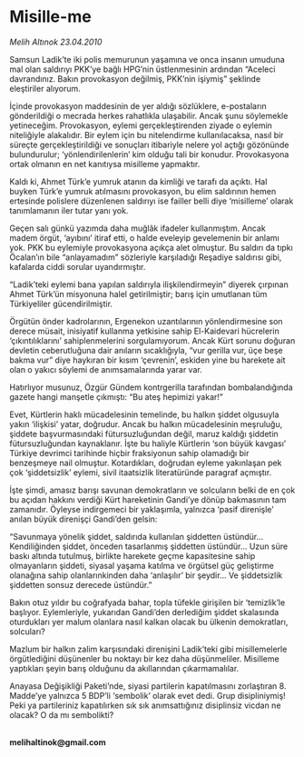 # Misille-me

*Melih Altınok 23.04.2010*

<div class="yazi"><p>Samsun Ladik’te iki polis memurunun yaşamına ve onca insanın umuduna mal olan saldırıyı PKK’ye bağlı HPG’nin üstlenmesinin ardından “Aceleci davrandınız. Bakın provokasyon değilmiş, PKK’nin işiymiş” şeklinde eleştiriler alıyorum.</p>
<p>İçinde provokasyon maddesinin de yer aldığı sözlüklere, e-postaların gönderildiği o mecrada herkes rahatlıkla ulaşabilir. Ancak şunu söylemekle yetineceğim. Provokasyon, eylemi gerçekleştirenden ziyade o eylemin niteliğiyle alakalıdır. Bir eylem için bu nitelendirme kullanılacaksa, nasıl bir süreçte gerçekleştirildiği ve sonuçları itibariyle nelere yol açtığı gözönünde bulundurulur; ‘yönlendirilenlerin’ kim olduğu tali bir konudur. Provokasyona ortak olmanın en net kanıtıysa misilleme yapmaktır.</p>
<p>Kaldı ki, Ahmet Türk’e yumruk atanın da kimliği ve tarafı da açıktı. Hal buyken Türk’e yumruk atılmasını provokasyon, bu elim saldırının hemen ertesinde polislere düzenlenen saldırıyı ise failler belli diye ‘misilleme’ olarak tanımlamanın iler tutar yanı yok.</p>
<p>Geçen salı günkü yazımda daha muğlâk ifadeler kullanmıştım. Ancak madem örgüt, ‘ayıbını’ itiraf etti, o halde eveleyip gevelemenin bir anlamı yok. PKK bu eylemiyle provokasyona açıkça alet olmuştur. Bu saldırı da tıpkı Öcalan’ın bile “anlayamadım” sözleriyle karşıladığı Reşadiye saldırısı gibi, kafalarda ciddi sorular uyandırmıştır.</p>
<p>“Ladik’teki eylemi bana yapılan saldırıyla ilişkilendirmeyin” diyerek çırpınan Ahmet Türk’ün misyonuna halel getirilmiştir; barış için umutlanan tüm Türkiyeliler gücendirilmiştir. </p>
<p>Örgütün önder kadrolarının, Ergenekon uzantılarının yönlendirmesine son derece müsait, inisiyatif kullanma yetkisine sahip El-Kaidevari hücrelerin ‘çıkıntılıklarını’ sahiplenmelerini sorgulamıyorum. Ancak Kürt sorunu doğuran devletin ceberutluğuna dair anıların sıcaklığıyla, “vur gerilla vur, üçe beşe bakma vur” diye haykıran bir kısım ‘çevrenin’, eskiden yine bu harekete ait olan o yakıcı söylemi de anımsamalarında yarar var. </p>
<p>Hatırlıyor musunuz, Özgür Gündem kontrgerilla tarafından bombalandığında gazete hangi manşetle çıkmıştı: “Bu ateş hepimizi yakar!”</p>
<p>Evet, Kürtlerin haklı mücadelesinin temelinde, bu halkın şiddet olgusuyla yakın ‘ilişkisi’ yatar, doğrudur. Ancak bu halkın mücadelesinin meşruluğu, şiddete başvurmasındaki fütursuzluğundan değil, maruz kaldığı şiddetin fütursuzluğundan kaynaklanır. İşte bu haliyle Kürtlerin ‘son büyük kavgası’ Türkiye devrimci tarihinde hiçbir fraksiyonun sahip olamadığı bir benzeşmeye nail olmuştur. Kotardıkları, doğrudan eyleme yakınlaşan pek çok ‘şiddetsizlik’ eylemi, sivil itaatsizlik literatüründe paragraf açmıştır.</p>
<p>İşte şimdi, amasız barışı savunan demokratların ve solcuların belki de en çok bu açıdan hakkını verdiği Kürt hareketinin Gandi’ye dönüp bakmasının tam zamanıdır. Öyleyse indirgemeci bir yaklaşımla, yalnızca ‘pasif direnişle’ anılan büyük direnişçi Gandi’den gelsin:</p>
<p>“Savunmaya yönelik şiddet, saldırıda kullanılan şiddetten üstündür... Kendiliğinden şiddet, önceden tasarlanmış şiddetten üstündür... Uzun süre baskı altında tutulmuş, birlikte harekete geçme kapasitesine sahip olmayanların şiddeti, siyasal yaşama katılma ve örgütsel güç geliştirme olanağına sahip olanlarınkinden daha ‘anlaşılır’ bir şeydir... Ve şiddetsizlik şiddetten sonsuz derecede üstündür.”</p>
<p>Bakın otuz yıldır bu coğrafyada bahar, topla tüfekle girişilen bir ‘temizlik’le başlıyor. Eylemleriyle, yukarıdan Gandi’den derlediğim şiddet skalasında oturdukları yer malum olanlara nasıl kalkan olacak bu ülkenin demokratları, solcuları? </p>
<p>Mazlum bir halkın zalim karşısındaki direnişini Ladik’teki gibi misillemelerle örgütlediğini düşünenler bu noktayı bir kez daha düşünmeliler. Misilleme yaptıkları şeyin barış olduğunu da akıllarından çıkarmamalılar. </p>
<p>Anayasa Değişikliği Paketi’nde, siyasi partilerin kapatılmasını zorlaştıran 8. Madde’ye yalnızca 5 BDP’li ‘sembolik’ olarak evet dedi. Grup disipliniymiş! Peki ya partileriniz kapatılırken sık sık anımsattığınız disiplinsiz vicdan ne olacak? O da mı sembolikti?</p>
<p><b><br/>melihaltinok@gmail.com</b></p></div>
